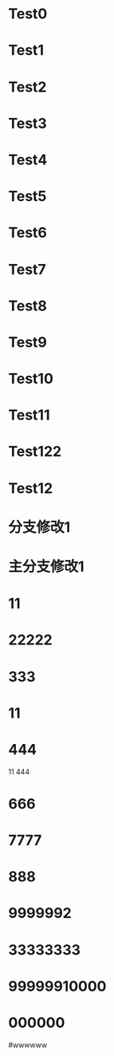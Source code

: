 # Test0
# Test1
# Test2
# Test3
# Test4
# Test5
# Test6
# Test7
# Test8
# Test9
# Test10
# Test11
# Test122
# Test12
# 分支修改1
# 主分支修改1
# 11
# 22222
# 333
# 11
# 444
11
444
# 666
# 7777
# 888
# 9999992
# 33333333
# 99999910000
# 000000
#wwwwww